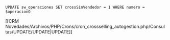 `UPDATE sw_operaciones SET crossSinVendedor = 1 WHERE numero = $operacionQ`

[[CRM Novedades/Archivos/PHP/Crons/cron_crossselling_autogestion.php/Consultas/UPDATE/UPDATE|UPDATE]]